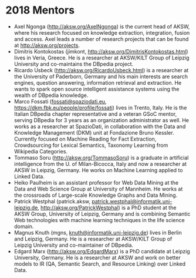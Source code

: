 # 2018 Mentors

 * Axel Ngonga (http://aksw.org/AxelNgonga) is the current head of AKSW, where his research focused on knowledge extraction, integration, fusion and access. Axel leads a number of research projects that can be found at http://aksw.org/projects.
 * Dimitris Kontokostas (jimkont, http://aksw.org/DimitrisKontokostas.html) lives in Veria, Greece. He is a researcher at AKSW/KILT Group of Leipzig University and co-maintains the DBpedia project.
 * Ricardo Usbeck (http://aksw.org/RicardoUsbeck.html) is a researcher at the University of Paderborn, Germany and his main interests are search engines, question answering, information retrieval and extraction. He wants to spark open source intelligent assistance systems using the wealth of DBpedia knowledge.
 * Marco Fossati (fossati@spaziodati.eu, https://dkm.fbk.eu/people/profile/fossati) lives in Trento, Italy. He is the Italian DBpedia chapter representative and a veteran GSoC mentor, serving DBpedia for 3 years as an organization administrator as well. He works as a researcher at SpazioDati, in collaboration with the Data and Knowledge Management (DKM) unit at Fondazione Bruno Kessler. Currently focused on Machine Reading for Fact Extraction, Crowdsourcing for Lexical Semantics, Taxonomy Learning from Wikipedia Categories.
 * Tommaso Soru (http://aksw.org/TommasoSoru) is a graduate in artificial intelligence from the U. of Milan-Bicocca, Italy and now a researcher at AKSW in Leipzig, Germany. He works on Machine Learning applied to Linked Data.
 * Heiko Paulheim is an assistant professor for Web Data Mining at the Data and Web Science Group at University of Mannheim. He works at the crossroads of Large-scale Knowledge Graphs and Data Mining.
 * Patrick Westphal (patrick.aksw, patrick.westphal@informatik.uni-leipzig.de, http://aksw.org/PatrickWestphal) is a PhD student at the AKSW Group, University of Leipzig, Germany and is combining Semantic Web technologies with machine learning techniques in the life science domain.
 * Magnus Knuth (mgns, knuth@informatik.uni-leipzig.de) lives in Berlin and Leipzig, Germany. He is a researcher at AKSW/KILT Group of Leipzig University and co-maintainer of DBpedia.
 * Edgard Marx (http://aksw.org/EdgardMarx) is a PhD candidate at Leipzig University, Germany. He is a researcher at AKSW and work on better models to IR (QA, Semantic Search, and Resource Linking) over Linked Data.

